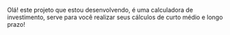 Olá! este projeto que estou desenvolvendo, é uma calculadora de investimento, serve para você realizar seus cálculos de curto médio e longo prazo!
